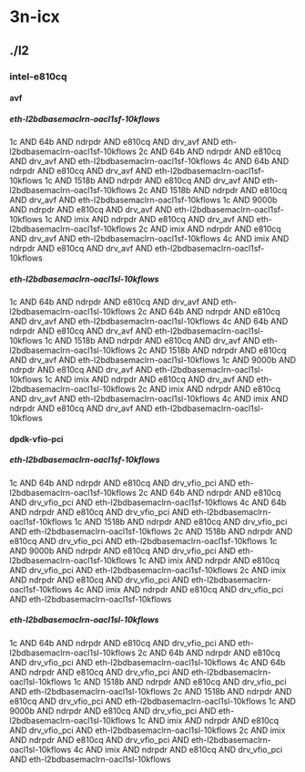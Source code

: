 # 3n-icx
## ./l2
### intel-e810cq
#### avf
##### eth-l2bdbasemaclrn-oacl1sf-10kflows
1c AND 64b AND ndrpdr AND e810cq AND drv_avf AND eth-l2bdbasemaclrn-oacl1sf-10kflows
2c AND 64b AND ndrpdr AND e810cq AND drv_avf AND eth-l2bdbasemaclrn-oacl1sf-10kflows
4c AND 64b AND ndrpdr AND e810cq AND drv_avf AND eth-l2bdbasemaclrn-oacl1sf-10kflows
1c AND 1518b AND ndrpdr AND e810cq AND drv_avf AND eth-l2bdbasemaclrn-oacl1sf-10kflows
2c AND 1518b AND ndrpdr AND e810cq AND drv_avf AND eth-l2bdbasemaclrn-oacl1sf-10kflows
1c AND 9000b AND ndrpdr AND e810cq AND drv_avf AND eth-l2bdbasemaclrn-oacl1sf-10kflows
1c AND imix AND ndrpdr AND e810cq AND drv_avf AND eth-l2bdbasemaclrn-oacl1sf-10kflows
2c AND imix AND ndrpdr AND e810cq AND drv_avf AND eth-l2bdbasemaclrn-oacl1sf-10kflows
4c AND imix AND ndrpdr AND e810cq AND drv_avf AND eth-l2bdbasemaclrn-oacl1sf-10kflows
##### eth-l2bdbasemaclrn-oacl1sl-10kflows
1c AND 64b AND ndrpdr AND e810cq AND drv_avf AND eth-l2bdbasemaclrn-oacl1sl-10kflows
2c AND 64b AND ndrpdr AND e810cq AND drv_avf AND eth-l2bdbasemaclrn-oacl1sl-10kflows
4c AND 64b AND ndrpdr AND e810cq AND drv_avf AND eth-l2bdbasemaclrn-oacl1sl-10kflows
1c AND 1518b AND ndrpdr AND e810cq AND drv_avf AND eth-l2bdbasemaclrn-oacl1sl-10kflows
2c AND 1518b AND ndrpdr AND e810cq AND drv_avf AND eth-l2bdbasemaclrn-oacl1sl-10kflows
1c AND 9000b AND ndrpdr AND e810cq AND drv_avf AND eth-l2bdbasemaclrn-oacl1sl-10kflows
1c AND imix AND ndrpdr AND e810cq AND drv_avf AND eth-l2bdbasemaclrn-oacl1sl-10kflows
2c AND imix AND ndrpdr AND e810cq AND drv_avf AND eth-l2bdbasemaclrn-oacl1sl-10kflows
4c AND imix AND ndrpdr AND e810cq AND drv_avf AND eth-l2bdbasemaclrn-oacl1sl-10kflows
#### dpdk-vfio-pci
##### eth-l2bdbasemaclrn-oacl1sf-10kflows
1c AND 64b AND ndrpdr AND e810cq AND drv_vfio_pci AND eth-l2bdbasemaclrn-oacl1sf-10kflows
2c AND 64b AND ndrpdr AND e810cq AND drv_vfio_pci AND eth-l2bdbasemaclrn-oacl1sf-10kflows
4c AND 64b AND ndrpdr AND e810cq AND drv_vfio_pci AND eth-l2bdbasemaclrn-oacl1sf-10kflows
1c AND 1518b AND ndrpdr AND e810cq AND drv_vfio_pci AND eth-l2bdbasemaclrn-oacl1sf-10kflows
2c AND 1518b AND ndrpdr AND e810cq AND drv_vfio_pci AND eth-l2bdbasemaclrn-oacl1sf-10kflows
1c AND 9000b AND ndrpdr AND e810cq AND drv_vfio_pci AND eth-l2bdbasemaclrn-oacl1sf-10kflows
1c AND imix AND ndrpdr AND e810cq AND drv_vfio_pci AND eth-l2bdbasemaclrn-oacl1sf-10kflows
2c AND imix AND ndrpdr AND e810cq AND drv_vfio_pci AND eth-l2bdbasemaclrn-oacl1sf-10kflows
4c AND imix AND ndrpdr AND e810cq AND drv_vfio_pci AND eth-l2bdbasemaclrn-oacl1sf-10kflows
##### eth-l2bdbasemaclrn-oacl1sl-10kflows
1c AND 64b AND ndrpdr AND e810cq AND drv_vfio_pci AND eth-l2bdbasemaclrn-oacl1sl-10kflows
2c AND 64b AND ndrpdr AND e810cq AND drv_vfio_pci AND eth-l2bdbasemaclrn-oacl1sl-10kflows
4c AND 64b AND ndrpdr AND e810cq AND drv_vfio_pci AND eth-l2bdbasemaclrn-oacl1sl-10kflows
1c AND 1518b AND ndrpdr AND e810cq AND drv_vfio_pci AND eth-l2bdbasemaclrn-oacl1sl-10kflows
2c AND 1518b AND ndrpdr AND e810cq AND drv_vfio_pci AND eth-l2bdbasemaclrn-oacl1sl-10kflows
1c AND 9000b AND ndrpdr AND e810cq AND drv_vfio_pci AND eth-l2bdbasemaclrn-oacl1sl-10kflows
1c AND imix AND ndrpdr AND e810cq AND drv_vfio_pci AND eth-l2bdbasemaclrn-oacl1sl-10kflows
2c AND imix AND ndrpdr AND e810cq AND drv_vfio_pci AND eth-l2bdbasemaclrn-oacl1sl-10kflows
4c AND imix AND ndrpdr AND e810cq AND drv_vfio_pci AND eth-l2bdbasemaclrn-oacl1sl-10kflows